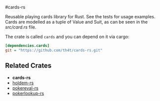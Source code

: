 #cards-rs

Reusable playing cards library for Rust. See the tests for usage examples. Cards are modelled as a tuple of Value and Suit, as can be seen in the *src/card.rs* file.

The crate is called `cards` and you can depend on it via cargo:

```ini
[dependencies.cards]
git = "https://github.com/th4t/cards-rs.git"
```

## Related Crates
* **cards-rs**
* [holdem-rs](https://github.com/th4t/holdem-rs)
* [pokereval-rs](https://github.com/th4t/pokereval-rs)
* [pokerlookup-rs](https://github.com/th4t/pokerlookup-rs)
